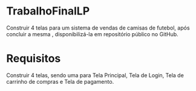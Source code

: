 # TrabalhoFinalLP
Construir 4 telas para um sistema de vendas de camisas de futebol, após concluir a mesma , disponibilizá-la em repositório público no GitHub.
# Requisitos
Construir 4 telas, sendo uma para Tela Principal, Tela de Login, Tela de carrinho de compras e Tela de pagamento.

